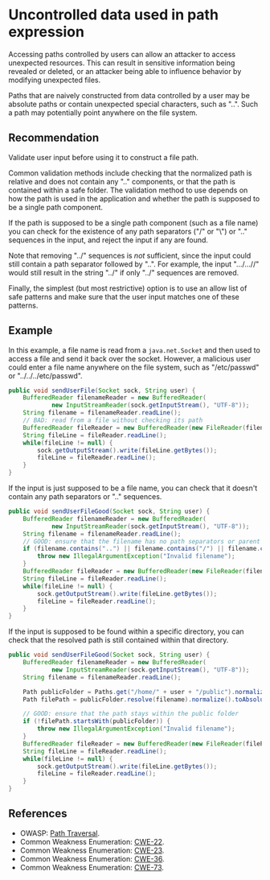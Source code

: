 # Uncontrolled data used in path expression
Accessing paths controlled by users can allow an attacker to access unexpected resources. This can result in sensitive information being revealed or deleted, or an attacker being able to influence behavior by modifying unexpected files.

Paths that are naively constructed from data controlled by a user may be absolute paths or contain unexpected special characters, such as "..". Such a path may potentially point anywhere on the file system.


## Recommendation
Validate user input before using it to construct a file path.

Common validation methods include checking that the normalized path is relative and does not contain any ".." components, or that the path is contained within a safe folder. The validation method to use depends on how the path is used in the application and whether the path is supposed to be a single path component.

If the path is supposed to be a single path component (such as a file name) you can check for the existence of any path separators ("/" or "\\") or ".." sequences in the input, and reject the input if any are found.

Note that removing "../" sequences is *not* sufficient, since the input could still contain a path separator followed by "..". For example, the input ".../...//" would still result in the string "../" if only "../" sequences are removed.

Finally, the simplest (but most restrictive) option is to use an allow list of safe patterns and make sure that the user input matches one of these patterns.


## Example
In this example, a file name is read from a `java.net.Socket` and then used to access a file and send it back over the socket. However, a malicious user could enter a file name anywhere on the file system, such as "/etc/passwd" or "../../../etc/passwd".


```java
public void sendUserFile(Socket sock, String user) {
	BufferedReader filenameReader = new BufferedReader(
			new InputStreamReader(sock.getInputStream(), "UTF-8"));
	String filename = filenameReader.readLine();
	// BAD: read from a file without checking its path
	BufferedReader fileReader = new BufferedReader(new FileReader(filename));
	String fileLine = fileReader.readLine();
	while(fileLine != null) {
		sock.getOutputStream().write(fileLine.getBytes());
		fileLine = fileReader.readLine();
	}
}

```
If the input is just supposed to be a file name, you can check that it doesn't contain any path separators or ".." sequences.


```java
public void sendUserFileGood(Socket sock, String user) {
	BufferedReader filenameReader = new BufferedReader(
			new InputStreamReader(sock.getInputStream(), "UTF-8"));
	String filename = filenameReader.readLine();
	// GOOD: ensure that the filename has no path separators or parent directory references
	if (filename.contains("..") || filename.contains("/") || filename.contains("\\")) {
		throw new IllegalArgumentException("Invalid filename");
	}
	BufferedReader fileReader = new BufferedReader(new FileReader(filename));
	String fileLine = fileReader.readLine();
	while(fileLine != null) {
		sock.getOutputStream().write(fileLine.getBytes());
		fileLine = fileReader.readLine();
	}	
}

```
If the input is supposed to be found within a specific directory, you can check that the resolved path is still contained within that directory.


```java
public void sendUserFileGood(Socket sock, String user) {
	BufferedReader filenameReader = new BufferedReader(
			new InputStreamReader(sock.getInputStream(), "UTF-8"));
	String filename = filenameReader.readLine();

	Path publicFolder = Paths.get("/home/" + user + "/public").normalize().toAbsolutePath();
	Path filePath = publicFolder.resolve(filename).normalize().toAbsolutePath();

	// GOOD: ensure that the path stays within the public folder
	if (!filePath.startsWith(publicFolder)) {
		throw new IllegalArgumentException("Invalid filename");
	}
	BufferedReader fileReader = new BufferedReader(new FileReader(filePath.toString()));
	String fileLine = fileReader.readLine();
	while(fileLine != null) {
		sock.getOutputStream().write(fileLine.getBytes());
		fileLine = fileReader.readLine();
	}
}
```

## References
* OWASP: [Path Traversal](https://owasp.org/www-community/attacks/Path_Traversal).
* Common Weakness Enumeration: [CWE-22](https://cwe.mitre.org/data/definitions/22.html).
* Common Weakness Enumeration: [CWE-23](https://cwe.mitre.org/data/definitions/23.html).
* Common Weakness Enumeration: [CWE-36](https://cwe.mitre.org/data/definitions/36.html).
* Common Weakness Enumeration: [CWE-73](https://cwe.mitre.org/data/definitions/73.html).
